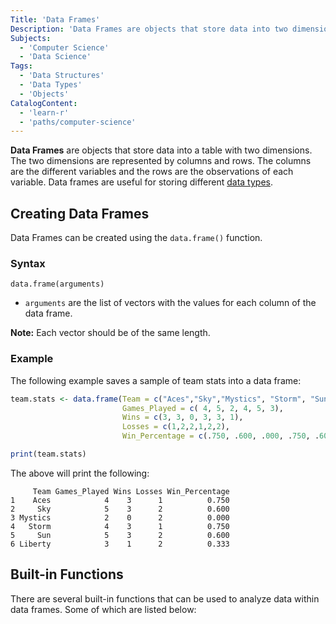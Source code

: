 ```yaml
---
Title: 'Data Frames'
Description: 'Data Frames are objects that store data into two dimensions.'
Subjects:
  - 'Computer Science'
  - 'Data Science'
Tags:
  - 'Data Structures'
  - 'Data Types'
  - 'Objects'
CatalogContent:
  - 'learn-r'
  - 'paths/computer-science'
---
```


**Data Frames** are objects that store data into a table with two dimensions. The two dimensions are represented by columns and rows. The columns are the different variables and the rows are the observations of each variable. Data frames are useful for storing different [data types](https://www.codecademy.com/resources/docs/r/data-types).

## Creating Data Frames

Data Frames can be created using the `data.frame()` function.

### Syntax

```pseudo
data.frame(arguments)
```

- `arguments` are the list of vectors with the values for each column of the data frame.

**Note:** Each vector should be of the same length.

### Example

The following example saves a sample of team stats into a data frame:

```r
team.stats <- data.frame(Team = c("Aces","Sky","Mystics", "Storm", "Sun", "Liberty"),
                         Games_Played = c( 4, 5, 2, 4, 5, 3),
                         Wins = c(3, 3, 0, 3, 3, 1),
                         Losses = c(1,2,2,1,2,2),
                         Win_Percentage = c(.750, .600, .000, .750, .600, .333))

print(team.stats)
```

The above will print the following:

```shell
     Team Games_Played Wins Losses Win_Percentage
1    Aces            4    3      1          0.750
2     Sky            5    3      2          0.600
3 Mystics            2    0      2          0.000
4   Storm            4    3      1          0.750
5     Sun            5    3      2          0.600
6 Liberty            3    1      2          0.333
```

## Built-in Functions

There are several built-in functions that can be used to analyze data within data frames. Some of which are listed below:

